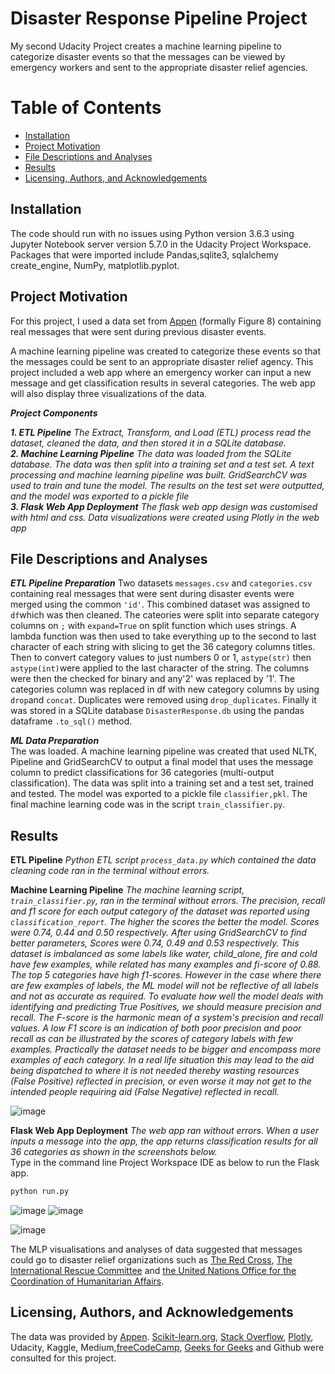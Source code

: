 # Disaster Response Pipeline Project
My second Udacity Project creates a machine learning pipeline to categorize disaster events so that the messages can be viewed by emergency workers and sent to the appropriate disaster relief agencies.

# Table of Contents

* [Installation](#Installation)
* [Project Motivation](#Project-Motivation)
* [File Descriptions and Analyses](#File-Descriptions-and-Analyses)
* [Results](#Results)
* [Licensing, Authors, and Acknowledgements](#Licensing,-Authors,-and-Acknowledgements)


## Installation <a name="Installation"></a>
The code should run with no issues using Python version 3.6.3 using Jupyter Notebook server version 5.7.0 in the Udacity Project Workspace.  Packages that were imported include Pandas,sqlite3, sqlalchemy create_engine, NumPy,  matplotlib.pyplot.  

## Project Motivation <a name="Project-Motivation"></a>
For this project, I used a data set from [Appen](https://appen.com/) (formally Figure 8) containing real messages that were sent during previous disaster events. 

A machine learning pipeline was created to categorize these events so that the messages could be sent to an appropriate disaster relief agency. This project included a web app where an emergency worker can input a new message and get classification results in several categories. The web app will also display three visualizations of the data. 

**_Project Components_**
 
**_1. ETL Pipeline_** *The Extract, Transform, and Load (ETL) process read the dataset, cleaned the data, and then stored it in a SQLite database.*  
**_2. Machine Learning Pipeline_** *The data was loaded from the SQLite database.  The data was then split  into a training set and a test set. A text processing and machine learning pipeline was built.  GridSearchCV was used to train and tune the model.  The results on the test set were outputted, and the model was exported to a pickle file*  
**_3. Flask Web App Deployment_** *The flask web app design was customised with html and css.  Data visualizations were created using Plotly in the web app*  



## File Descriptions and Analyses <a name="File-Descriptions-and-Analyses"></a>
**_ETL Pipeline Preparation_**
Two datasets ```messages.csv``` and ```categories.csv``` containing real messages that were sent during disaster events were merged using the common ```'id'```.  This combined dataset was assigned to ```df```which was then cleaned. The cateories were split into separate category columns on ```;``` with ```expand=True``` on split function which uses strings.  A lambda function was then used to take everything 
up to the second to last character of each string with slicing to get the 36 category columns titles.  Then to convert category values to just numbers 0 or 1, ```astype(str)``` then ```astype(int)```were applied to the last character of the string.  The columns were then the checked for binary and any'2' was replaced by '1'.  The categories column was replaced in df with new category columns by using ```drop```and ```concat```.  Duplicates were removed using ```drop_duplicates```.  Finally it was stored in a SQLite database ```DisasterResponse.db``` using the pandas dataframe ```.to_sql()``` method.



**_ML Data Preparation_**  
The was loaded. A machine learning pipeline was created that used NLTK, Pipeline and GridSearchCV to output a final model that uses the message column to predict classifications for 36 categories (multi-output classification). The data was split into a training set and a test set, trained and tested.  The model was exported to a pickle file ```classifier,pkl```. The final machine learning code was in the script ```train_classifier.py```.


## Results <a name="Results"></a>

**ETL Pipeline** *Python ETL script ```process_data.py``` which contained the data cleaning code ran in the terminal without errors.*  


**Machine Learning Pipeline** *The machine learning script, ```train_classifier.py```, ran in the terminal without errors. The precision, recall and f1 score for each output category of the dataset was reported using ```classification_report```. The higher the scores the better the model.  Scores were 0.74, 0.44 and 0.50 respectively.  After using GridSearchCV to find better parameters, Scores were 0.74, 0.49 and 0.53 respectively.  This dataset is imbalanced as some labels like water, child_alone, fire and cold have few examples, while related has many examples and fi-score of 0.88. The top 5 categories have high f1-scores.  However in the case where there are few examples of labels, the ML model will not be reflective of all labels and not as accurate as required.  To evaluate how well the model deals with identifying and predicting True Positives, we should measure precision and recall. The F-score is the harmonic mean of a system's precision and recall values.  A low F1 score is an indication of both poor precision and poor recall as can be illustrated by the scores of category labels with few examples.  Practically the dataset needs to be bigger and encompass more examples of each category. In a real life situation this may lead to the aid being dispatched to where it is not needed thereby wasting resources (False Positive) reflected in precision, or even worse it may not get to the intended people requiring aid (False Negative) reflected in recall.*  

![image](https://github.com/nirvannar/DisasterResponsePipeline/assets/52913504/2367181f-cbaa-417e-832b-a0bf040b7381)


**Flask Web App Deployment** *The web app ran without errors. When a user inputs a message into the app, the app returns classification results for all 36 categories as shown in the screenshots below.*  
Type in the command line Project Workspace IDE as below to run the Flask app.

```python
python run.py
```



![image](https://github.com/nirvannar/DisasterResponsePipeline/assets/52913504/1f5b13a0-9d57-44cc-8b6f-c0db43e7be5e)
![image](https://github.com/nirvannar/DisasterResponsePipeline/assets/52913504/36987932-4d63-42fc-a5f9-7209ed944b02)

![image](https://github.com/nirvannar/DisasterResponsePipeline/assets/52913504/1dff5d30-c10e-4b01-9582-2061d859d642)

The MLP visualisations and analyses of data suggested that messages could go to disaster relief organizations such as [The Red Cross](https://www.redcross.org/about-us/our-work/international-services/international-disasters-and-crises.html), [The International Rescue Committee](https://www.rescue.org/) and [the United Nations Office for the Coordination of Humanitarian Affairs](https://www.unocha.org/).




## Licensing, Authors, and Acknowledgements <a name="Licensing,-Authors,-and-Acknowledgements"></a>
The data was provided by [Appen](https://appen.com/). [Scikit-learn.org](https://scikit-learn.org/), [Stack Overflow](https://stackoverflow.com/), [Plotly](https://plotly.com/graphing-libraries/), Udacity, Kaggle, Medium,[freeCodeCamp](https://www.freecodecamp.org/news/how-to-sort-values-in-pandas/), [Geeks for Geeks](https://www.geeksforgeeks.org/) and Github were consulted for this project.  

